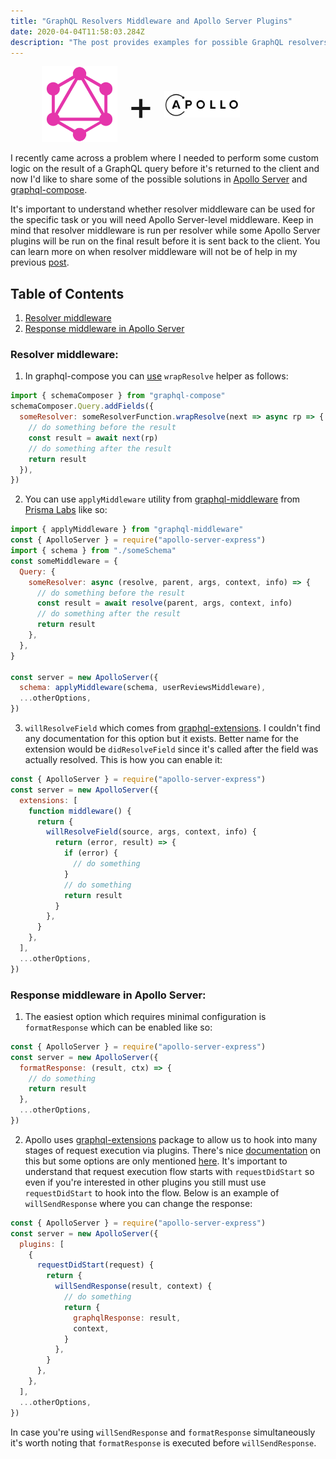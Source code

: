 ```yaml
---
title: "GraphQL Resolvers Middleware and Apollo Server Plugins"
date: 2020-04-04T11:58:03.284Z
description: "The post provides examples for possible GraphQL resolvers middleware and explains host to use Apollo Server plugins or extensions."
---
```


<div style="display:flex;align-items:center;padding-left:10%;padding-right:10%;">
    <div style="width:30%;">
        <img src="GraphQL_Logo.svg"
            alt="GraphQL Logo"
            style="margin:0;"
            />
    </div>
        <span style="font-size: 64px;padding-left:16px;padding-right:16px;">+</span>
    <div style="width:30%;">
    <img src="apollo.png"
        alt="Apollo Logo"
        />
    </div>
</div>

I recently came across a problem where I needed to perform some custom logic on the result of a GraphQL query before it's returned to the client and now I'd like to share some of the possible solutions in [Apollo Server](https://www.apollographql.com/docs/apollo-server/) and [graphql-compose](https://graphql-compose.github.io/).

It's important to understand whether resolver middleware can be used for the specific task or you will need Apollo Server-level middleware. Keep in mind that resolver middleware is run per resolver while some Apollo Server plugins will be run on the final result before it is sent back to the client. You can learn more on when resolver middleware will not be of help in my previous [post](https://spektor.dev/graphql-resolver-middleware-apollo-server-plugins/).

## Table of Contents

1. [Resolver middleware](#resolver_middleware)
2. [Response middleware in Apollo Server](#response_middleware)

### Resolver middleware: <a name="resolver_middleware"></a>

1. In graphql-compose you can [use](https://github.com/graphql-compose/graphql-compose-mongoose/blob/980044bcf481f9168ef5938ca0b5fb01abaca978/README.md) `wrapResolve` helper as follows:

```js
import { schemaComposer } from "graphql-compose"
schemaComposer.Query.addFields({
  someResolver: someResolverFunction.wrapResolve(next => async rp => {
    // do something before the result
    const result = await next(rp)
    // do something after the result
    return result
  }),
})
```

2. You can use `applyMiddleware` utility from [graphql-middleware](https://www.npmjs.com/package/graphql-middleware) from [Prisma Labs](https://www.prisma.io/) like so:

```js
import { applyMiddleware } from "graphql-middleware"
const { ApolloServer } = require("apollo-server-express")
import { schema } from "./someSchema"
const someMiddleware = {
  Query: {
    someResolver: async (resolve, parent, args, context, info) => {
      // do something before the result
      const result = await resolve(parent, args, context, info)
      // do something after the result
      return result
    },
  },
}

const server = new ApolloServer({
  schema: applyMiddleware(schema, userReviewsMiddleware),
  ...otherOptions,
})
```

3. `willResolveField` which comes from [graphql-extensions](https://github.com/apollographql/apollo-server/tree/master/packages/graphql-extensions). I couldn't find any documentation for this option but it exists. Better name for the extension would be `didResolveField` since it's called after the field was actually resolved. This is how you can enable it:

```js
const { ApolloServer } = require("apollo-server-express")
const server = new ApolloServer({
  extensions: [
    function middleware() {
      return {
        willResolveField(source, args, context, info) {
          return (error, result) => {
            if (error) {
              // do something
            }
            // do something
            return result
          }
        },
      }
    },
  ],
  ...otherOptions,
})
```

### Response middleware in Apollo Server: <a name="response_middleware"></a>

1. The easiest option which requires minimal configuration is `formatResponse` which can be enabled like so:

```js
const { ApolloServer } = require("apollo-server-express")
const server = new ApolloServer({
  formatResponse: (result, ctx) => {
    // do something
    return result
  },
  ...otherOptions,
})
```

2. Apollo uses [graphql-extensions](https://github.com/apollographql/apollo-server/tree/master/packages/graphql-extensions) package to allow us to hook into many stages of request execution via plugins. There's nice [documentation](https://www.apollographql.com/docs/apollo-server/integrations/plugins/) on this but some options are only mentioned [here](https://github.com/apollographql/apollo-server/blob/ef6e118e11edd51f702b9f74b0bd81142dc44549/packages/graphql-extensions/src/index.ts#L32). It's important to understand that request execution flow starts with `requestDidStart` so even if you're interested in other plugins you still must use `requestDidStart` to hook into the flow. Below is an example of `willSendResponse` where you can change the response:

```js
const { ApolloServer } = require("apollo-server-express")
const server = new ApolloServer({
  plugins: [
    {
      requestDidStart(request) {
        return {
          willSendResponse(result, context) {
            // do something
            return {
              graphqlResponse: result,
              context,
            }
          },
        }
      },
    },
  ],
  ...otherOptions,
})
```

In case you're using `willSendResponse` and `formatResponse` simultaneously it's worth noting that `formatResponse` is executed before `willSendResponse`.
